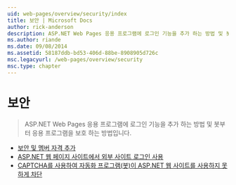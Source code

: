 ```yaml
---
uid: web-pages/overview/security/index
title: 보안 | Microsoft Docs
author: rick-anderson
description: ASP.NET Web Pages 응용 프로그램에 로그인 기능을 추가 하는 방법 및 봇부터 응용 프로그램을 보호 하는 방법입니다.
ms.author: riande
ms.date: 09/08/2014
ms.assetid: 58187ddb-bd53-406d-88be-8908905d726c
msc.legacyurl: /web-pages/overview/security
msc.type: chapter
---
```

<a name="security"></a>보안
====================
> ASP.NET Web Pages 응용 프로그램에 로그인 기능을 추가 하는 방법 및 봇부터 응용 프로그램을 보호 하는 방법입니다.


- [보안 및 멤버 자격 추가](16-adding-security-and-membership.md)
- [ASP.NET 웹 페이지 사이트에서 외부 사이트 로그인 사용](enabling-login-from-external-sites-in-an-aspnet-web-pages-site.md)
- [CAPTCHA를 사용하여 자동화 프로그램(봇)이 ASP.NET 웹 사이트를 사용하지 못하게 차단](using-a-catpcha-to-prevent-automated-programs-bots-from-using-your-aspnet-web-site.md)

